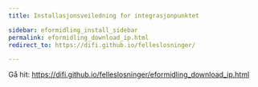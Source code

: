 ```yaml
---
title: Installasjonsveiledning for integrasjonpunktet

sidebar: eformidling_install_sidebar
permalink: eformidling_download_ip.html
redirect_to: https://difi.github.io/felleslosninger/

---
```


Gå hit: https://difi.github.io/felleslosninger/eformidling_download_ip.html 

